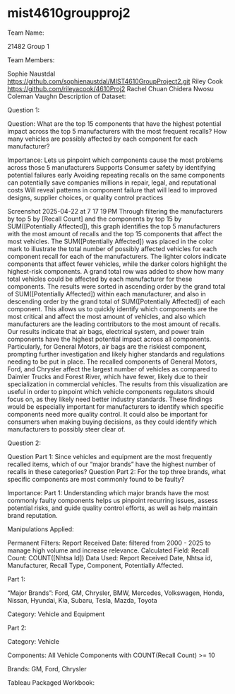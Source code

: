 # mist4610groupproj2
Team Name:

21482 Group 1

Team Members:

Sophie Naustdal https://github.com/sophienaustdal/MIST4610GroupProject2.git
Riley Cook https://github.com/rileyacook/4610Proj2
Rachel Chuan
Chidera Nwosu
Coleman Vaughn
Description of Dataset:

Question 1:

Question: What are the top 15 components that have the highest potential impact across the top 5 manufacturers with the most frequent recalls? How many vehicles are possibly affected by each component for each manufacturer?

Importance: 
Lets us pinpoint which components cause the most problems across those 5 manufacturers
Supports Consumer safety by identifying potential failures early
Avoiding repeating recalls on the same components can potentially save companies millions in repair, legal, and reputational costs
Will reveal patterns in component failure that will lead to improved designs, supplier choices, or quality control practices


Screenshot 2025-04-22 at 7 17 19 PM
Through filtering the manufacturers by top 5 by [Recall Count] and the components by top 15 by SUM([Potentially Affected]), this graph identifies the top 5 manufacturers with the most amount of recalls and the top 15 components that affect the most vehicles. The SUM([Potentially Affected]) was placed in the color mark to illustrate the total number of possibly affected vehicles for each component recall for each of the manufacturers. The lighter colors indicate components that affect fewer vehicles, while the darker colors highlight the highest-risk components. A grand total row was added to show how many total vehicles could be affected by each manufacturer for these components. The results were sorted in ascending order by the grand total of SUM([Potentially Affected]) within each manufacturer, and also in descending order by the grand total of SUM([Potentially Affected]) of each component. This allows us to quickly identify which components are the most critical and affect the most amount of vehicles, and also which manufacturers are the leading contributors to the most amount of recalls. Our results indicate that air bags, electrical system, and power train components have the highest potential impact across all components. Particularly, for General Motors, air bags are the riskiest component, prompting further investigation and likely higher standards and regulations needing to be put in place. The recalled components of General Motors, Ford, and Chrysler affect the largest number of vehicles as compared to Daimler Trucks and Forest River, which have fewer, likely due to their specialization in commercial vehicles. The results from this visualization are useful in order to pinpoint which vehicle components regulators should focus on, as they likely need better industry standards. These findings would be especially important for manufacturers to identify which specific components need more quality control. It could also be important for consumers when making buying decisions, as they could identify which manufacturers to possibly steer clear of.

Question 2:

Question Part 1: Since vehicles and equipment are the most frequently recalled items, which of our “major brands” have the highest number of recalls in these categories? Question Part 2: For the top three brands, what specific components are most commonly found to be faulty?

Importance: Part 1: 
Understanding which major brands have the most commonly faulty components helps us pinpoint recurring issues, assess potential risks, and guide quality control efforts, as well as help maintain brand reputation. 


Manipulations Applied:

Permanent Filters:
Report Received Date: filtered from 2000 - 2025 to manage high volume and increase relevance.
Calculated Field:
Recall Count: COUNT([Nhtsa Id]) 
Data Used:
Report Received Date, Nhtsa id, Manufacturer, Recall Type, Component, Potentially Affected.


Part 1:

“Major Brands”: Ford, GM, Chrysler, BMW, Mercedes, Volkswagen, Honda, Nissan, Hyundai, Kia, Subaru, Tesla, Mazda, Toyota

Category: Vehicle and Equipment

Part 2:

Category: Vehicle

Components: All Vehicle Components with COUNT(Recall Count) >= 10

Brands: GM, Ford, Chrysler

Tableau Packaged Workbook:
